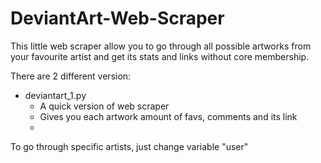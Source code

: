 # DeviantArt-Web-Scraper
This little web scraper allow you to go through all possible artworks from your favourite artist and get its stats and links without core membership.

There are 2 different version:
* deviantart_1.py
  * A quick version of web scraper
  * Gives you each artwork amount of favs, comments and its link
  * 


To go through specific artists, just change variable "user"
